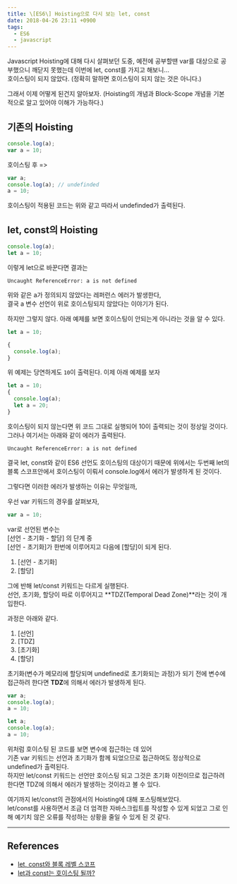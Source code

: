 ```yaml
---
title: \[ES6\] Hoisting으로 다시 보는 let, const
date: 2018-04-26 23:11 +0900
tags:
  - ES6
  - javascript
---
```


Javascript Hoisting에 대해 다시 살펴보던 도중, 예전에 공부할땐 var를 대상으로 공부했으니 깨닫지 못했는데 이번에 let, const를 가지고 해보니...  
호이스팅이 되지 않았다. (정확히 말하면 호이스팅이 되지 않는 것은 아니다.)

그래서 이제 어떻게 된건지 알아보자. (Hoisting의 개념과 Block-Scope 개념을 기본적으로 알고 있어야 이해가 가능하다.)

## 기존의 Hoisting

```javascript
console.log(a);
var a = 10;
```

호이스팅 후 =>

```javascript
var a;
console.log(a); // undefinded
a = 10;
```

호이스팅이 적용된 코드는 위와 같고 따라서 undefinded가 출력된다.

## let, const의 Hoisting

```javascript
console.log(a);
let a = 10;
```

이렇게 let으로 바꾼다면 결과는

```shell
Uncaught ReferenceError: a is not defined
```

위와 같은 a가 정의되지 않았다는 레퍼런스 에러가 발생한다,  
결국 a 변수 선언이 위로 호이스팅되지 않았다는 이야기가 된다.

하지만 그렇지 않다.
아래 예제를 보면 호이스팅이 안되는게 아니라는 것을 알 수 있다.

```javascript
let a = 10;

{
  console.log(a);
}
```

위 예제는 당연하게도 `10`이 출력된다.
이제 아래 예제를 보자

```javascript
let a = 10;
{
  console.log(a);
  let a = 20;
}
```

호이스팅이 되지 않는다면 위 코드 그대로 실행되어 10이 출력되는 것이 정상일 것이다.  
그러나 여기서는 아래와 같이 에러가 출력된다.

```shell
Uncaught ReferenceError: a is not defined
```

결국 let, const와 같이 ES6 선언도 호이스팅의 대상이기 때문에 위에서는 두번째 let의 블록 스코프안에서 호이스팅이 이뤄서 console.log에서 에러가 발생하게 된 것이다.

그렇다면 이러한 에러가 발생하는 이유는 무엇일까,

우선 var 키워드의 경우를 살펴보자,  
```javascript
var a = 10;
```
var로 선언된 변수는  
[선언 - 초기화 - 할당] 의 단계 중  
[선언 - 초기화]가 한번에 이루어지고 다음에 [할당]이 되게 된다.

1. [선언 - 초기화]
2. [할당]

그에 반해 let/const 키워드는 다르게 실행된다.  
선언, 초기화, 할당이 따로 이루어지고 **TDZ(Temporal Dead Zone)**라는 것이 개입한다.

과정은 아래와 같다.

1. [선언]
2. [TDZ]
3. [초기화]
4. [할당]

초기화(변수가 메모리에 할당되며 undefined로 초기화되는 과정)가 되기 전에 변수에 접근하려 한다면 **TDZ**에 의해서 에러가 발생하게 된다.

```javascript
var a;
console.log(a);
a = 10;
```
```javascript
let a;
console.log(a);
a = 10;
```

위처럼 호이스팅 된 코드를 보면 변수에 접근하는 데 있어  
기존 var 키워드는 선언과 초기화가 함께 되었으므로 접근하여도 정상적으로 undefined가 출력된다.  
하지만 let/const 키워드는 선언만 호이스팅 되고 그것은 초기화 이전이므로 접근하려 한다면 TDZ에 의해서 에러가 발생하는 것이라고 볼 수 있다.

여기까지 let/const의 관점에서의 Hoisting에 대해 포스팅해보았다.  
let/const를 사용하면서 조금 더 엄격한 자바스크립트를 작성할 수 있게 되었고 그로 인해 예기치 않은 오류를 작성하는 상황을 줄일 수 있게 된 것 같다.

---

## References

- [let, const와 블록 레벨 스코프](http://poiemaweb.com/es6-block-scope)
- [let과 const는 호이스팅 될까?](https://medium.com/korbit-engineering/let%EA%B3%BC-const%EB%8A%94-%ED%98%B8%EC%9D%B4%EC%8A%A4%ED%8C%85-%EB%90%A0%EA%B9%8C-72fcf2fac365)
